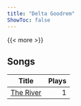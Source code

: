 ```yaml
---
title: "Delta Goodrem"
ShowToc: false
---
```


{{< more >}}

## Songs
Title | Plays 
----- | -----: 
[The River](/songs/the-river) | 1

